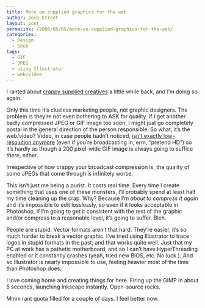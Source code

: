 ```yaml
---
title: More on supplied graphics for the web
author: Josh Street
layout: post
permalink: /2006/05/05/more-on-supplied-graphics-for-the-web/
categories:
  - Design
  - Geek
tags:
  - GIF
  - JPEG
  - using Illustrator
  - web/video
---
```

I ranted about [crappy supplied creatives][1] a little while back, and I&#8217;m doing so again.

Only this time it&#8217;s clueless marketing people, not graphic designers. The problem is they&#8217;re not even bothering to ASK for quality. If I get another badly compressed JPEG or GIF image too soon, I might just go completely postal in the general direction of the person responsible. So what, it&#8217;s the web/video? Video, in case people hadn&#8217;t noticed, [isn&#8217;t exactly low-resolution anymore][2] (even if you&#8217;re broadcasting in, erm, &#8220;pretend HD&#8221;) so it&#8217;s hardly as though a 200 pixel-wide GIF image is always going to suffice *there*, either. 

Irrespective of how crappy your broadcast compression is, the quality of some JPEGs that come through is infinitely worse.

This isn&#8217;t just me being a purist. It costs real time. Every time I create something that uses one of these monsters, I&#8217;ll probably spend at least half my time cleaning up the crap. Why? Because I&#8217;m *about to compress it again* and it&#8217;s impossible to edit losslessly, so even if it looks acceptable in Photoshop, if I&#8217;m going to get it consistent with the rest of the graphic and/or compress to a reasonable level, it&#8217;s going to suffer. Bleh.

People are stupid. Vector formats aren&#8217;t that hard. They&#8217;re easier, it&#8217;s so much harder to break a vector graphic. I&#8217;ve tried using Illustrator to trace logos in stupid formats in the past, and that works quite well. Just that my PC at work has a pathetic motherboard, and so I can&#8217;t have HyperThreading enabled or it constantly crashes (yeah, tried new BIOS, etc. No luck.). And so Illustrator is nearly impossible to use, feeling heavier most of the time than Photoshop does.

I love coming home and creating things for here. Firing up the GIMP in about 5 seconds, launching Inkscape instantly. Open-source rocks.

Mmm rant quota filled for a couple of days. I feel better now.

 [1]: /blog/2005/07/27/computer-screen-dpi-myth-and-other-misconceptions
 [2]: http://www.serialdigital.com/2006/03/20/low-definition-video/